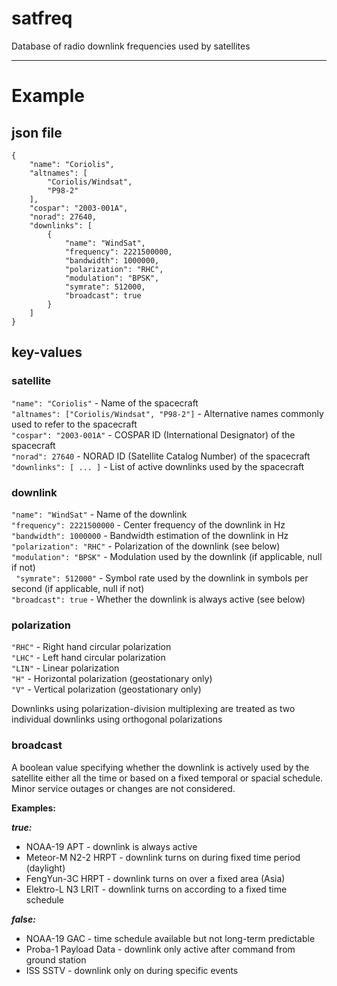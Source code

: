 # satfreq
Database of radio downlink frequencies used by satellites

***

# Example

## json file

    {
        "name": "Coriolis",
        "altnames": [
            "Coriolis/Windsat",
            "P98-2"
        ],
        "cospar": "2003-001A",
        "norad": 27640,
        "downlinks": [
            {
                "name": "WindSat",
                "frequency": 2221500000,
                "bandwidth": 1000000,
                "polarization": "RHC",
                "modulation": "BPSK",
                "symrate": 512000,
                "broadcast": true
            }
        ]
    }
    
## key-values

### satellite

`"name": "Coriolis"` - Name of the spacecraft  
`"altnames": ["Coriolis/Windsat", "P98-2"]` - Alternative names commonly used to refer to the spacecraft  
`"cospar": "2003-001A"` - COSPAR ID (International Designator) of the spacecraft  
`"norad": 27640` - NORAD ID (Satellite Catalog Number) of the spacecraft  
`"downlinks": [ ... ]` - List of active downlinks used by the spacecraft

### downlink

`"name": "WindSat"` - Name of the downlink  
`"frequency": 2221500000` - Center frequency of the downlink in Hz  
`"bandwidth": 1000000` - Bandwidth estimation of the downlink in Hz  
`"polarization": "RHC"` - Polarization of the downlink (see below)  
`"modulation": "BPSK"` - Modulation used by the downlink (if applicable, null if not)  
` "symrate": 512000"` - Symbol rate used by the downlink in symbols per second (if applicable, null if not)  
`"broadcast": true` - Whether the downlink is always active (see below)

### polarization
`"RHC"` - Right hand circular polarization  
`"LHC"` - Left hand circular polarization  
`"LIN"` - Linear polarization  
`"H"` - Horizontal polarization (geostationary only)  
`"V"` - Vertical polarization (geostationary only)  

Downlinks using polarization-division multiplexing are treated as two individual downlinks using orthogonal polarizations

### broadcast

A boolean value specifying whether the downlink is actively used by the satellite either all the time or based on a fixed temporal or spacial schedule. Minor service outages or changes are not considered.

**Examples:** 

***true:***
- NOAA-19 APT - downlink is always active
- Meteor-M N2-2 HRPT - downlink turns on during fixed time period (daylight)
- FengYun-3C HRPT - downlink turns on over a fixed area (Asia)
- Elektro-L N3 LRIT - downlink turns on according to a fixed time schedule

***false:***
- NOAA-19 GAC - time schedule available but not long-term predictable
- Proba-1 Payload Data - downlink only active after command from ground station
- ISS SSTV - downlink only on during specific events
